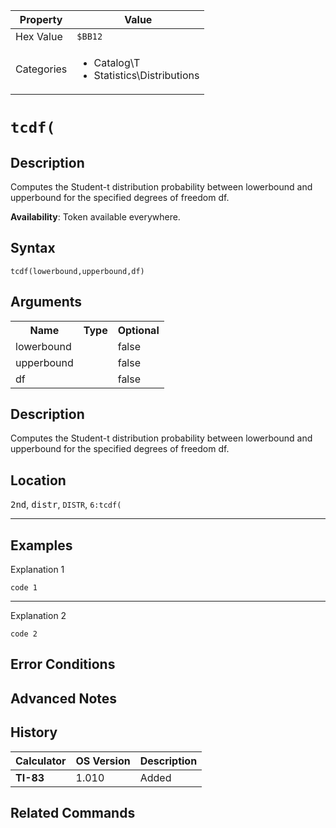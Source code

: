 | Property      | Value |
|---------------|-------|
| Hex Value     | `$BB12`|
| Categories    | <ul><li>Catalog\T</li><li>Statistics\Distributions</li></ul> |

# `tcdf(`

## Description
Computes the Student-t distribution probability between lowerbound and upperbound for the specified degrees of freedom df.


<b>Availability</b>: Token available everywhere.

## Syntax
`tcdf(lowerbound,upperbound,df)`

## Arguments
<table>
<tr><th>Name</th><th>Type</th><th>Optional</th></tr>

<tr><td>lowerbound</td><td></td><td>false</td></tr>

<tr><td>upperbound</td><td></td><td>false</td></tr>

<tr><td>df</td><td></td><td>false</td></tr>

</table>

## Description
Computes the Student-t distribution probability between lowerbound and upperbound for the specified degrees of freedom df.

## Location
<kbd>2nd</kbd>, <kbd>distr</kbd>, `DISTR`, `6:tcdf(`
<hr>

## Examples

Explanation 1
```ti-basic
code 1
```
---
Explanation 2
```ti-basic
code 2
```

## Error Conditions


## Advanced Notes


## History
| Calculator | OS Version | Description |
|------------|------------|-------------|
| <b>TI-83</b> | 1.010 | Added

## Related Commands

    
